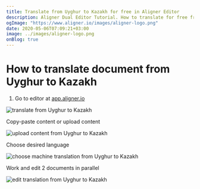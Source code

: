 ```yaml
---
title: Translate from Uyghur to Kazakh for free in Aligner Editor
description: Aligner Dual Editor Tutorial. How to translate for free from Uyghur to Kazakh. Aligner is multilingual document management platform. 
ogImage: "https://www.aligner.io/images/aligner-logo.png"
date: 2020-05-06T07:09:21+03:00
image: ../images/aligner-logo.png
onBlog: true
---
```


# How to translate document from Uyghur to Kazakh

1. Go to editor at [app.aligner.io](https://app.aligner.io "Aligner App web page")

![translate from Uyghur to Kazakh](../aligner-blank-editor.png "translate from Uyghur to Kazakh")

Copy-paste content or upload content

![upload content from Uyghur to Kazakh](../aligner-uploaded-document.png "upload content from Uyghur to Kazakh")

Choose desired language

![choose machine translation from Uyghur to Kazakh](../aligner-language-dropdown.png "choose machine translation from Uyghur to Kazakh")

Work and edit 2 documents in parallel

![edit translation from Uyghur to Kazakh](../aligner-double-sitded-editor.png "edit translation from Uyghur to Kazakh")

